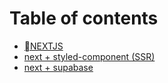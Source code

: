 # Table of contents

* [NEXTJS](README.md)
* [next + styled-component (SSR)](<README (1).md>)
* [next + supabase](next-+-supabase.md)
